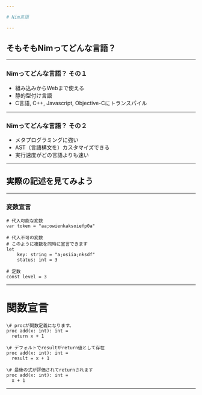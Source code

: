 ```yaml
---

# Nim言語

---
```


## そもそもNimってどんな言語？

---

### Nimってどんな言語？ その１
- 組み込みからWebまで使える
- 静的型付け言語
- C言語, C++, Javascript, Objective-Cにトランスパイル

---

### Nimってどんな言語？ その２
- メタプログラミングに強い
- AST（言語構文を）カスタマイズできる
- 実行速度がどの言語よりも速い

---

## 実際の記述を見てみよう

---

### 変数宣言

```
# 代入可能な変数
var token = "aa;owienkaksoiefp0a"

# 代入不可の変数
# このように複数を同時に宣言できます
let
    key: string = "a;osiia;nksdf"
    status: int = 3

# 定数
const level = 3
```

---

# 関数宣言

```
\# procが関数定義になります。
proc add(x: int): int =
  return x + 1

\# デフォルトでresultがreturn値として存在
proc add(x: int): int =
  result = x + 1

\# 最後の式が評価されてreturnされます
proc add(x: int): int =
  x + 1
```

---
